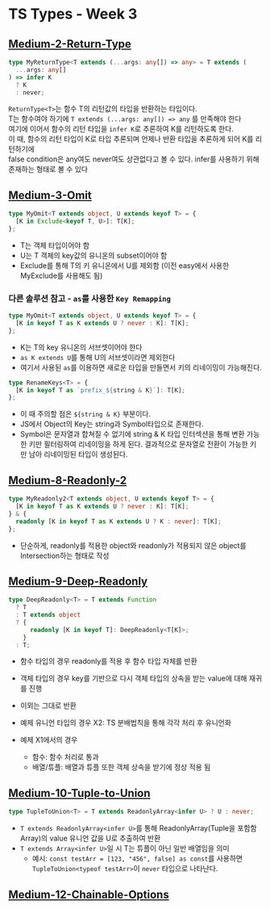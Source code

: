 # TS Types - Week 3

## [Medium-2-Return-Type](./medium/2-return-type.ts)

```ts
type MyReturnType<T extends (...args: any[]) => any> = T extends (
  ...args: any[]
) => infer K
  ? K
  : never;
```

`ReturnType<T>`는 함수 T의 리턴값의 타입을 반환하는 타입이다.  
T는 함수여야 하기에 `T extends (...args: any[]) => any` 를 만족해야 한다  
여기에 이어서 함수의 리턴 타입을 `infer K`로 추론하여 K를 리턴하도록 한다.  
이 때, 함수의 리턴 타입이 K로 타입 추론되며 언제나 반환 타입을 추론하게 되어 K를 리턴하기에  
false condition은 any여도 never여도 상관없다고 볼 수 있다. infer를 사용하기 위해 존재하는 형태로 볼 수 있다

## [Medium-3-Omit](./medium/3-omit.ts)

```ts
type MyOmit<T extends object, U extends keyof T> = {
  [K in Exclude<keyof T, U>]: T[K];
};
```

- T는 객체 타입이어야 함
- U는 T 객체의 key값의 유니온의 subset이어야 함
- Exclude를 통해 T의 키 유니온에서 U를 제외함 (이전 easy에서 사용한 MyExclude를 사용해도 됨)

### 다른 솔루션 참고 - `as`를 사용한 `Key Remapping`

```ts
type MyOmit<T extends object, U extends keyof T> = {
  [K in keyof T as K extends U ? never : K]: T[K];
};
```

- K는 T의 key 유니온의 서브셋이어야 한다
- `as K extends U`를 통해 U의 서브셋이라면 제외한다
- 여기서 사용된 `as`를 이용하면 새로운 타입을 만들면서 키의 리네이밍이 가능해진다.

```ts
type RenameKeys<T> = {
  [K in keyof T as `prefix_${string & K}`]: T[K];
};
```

- 이 때 주의할 점은 `${string & K}` 부분이다.
- JS에서 Object의 Key는 string과 Symbol타입으로 존재한다.
- Symbol은 문자열과 합쳐질 수 없기에 string & K 타입 인터섹션을 통해 변환 가능한 키만 필터링하여 리네이밍을 하게 된다. 결과적으로 문자열로 전환이 가능한 키만 남아 리네이밍된 타입이 생성된다.

## [Medium-8-Readonly-2](./medium/8-readonly-2.ts)

```ts
type MyReadonly2<T extends object, U extends keyof T> = {
  [K in keyof T as K extends U ? never : K]: T[K];
} & {
  readonly [K in keyof T as K extends U ? K : never]: T[K];
};
```

- 단순하게, readonly를 적용한 object와 readonly가 적용되지 않은 object를 Intersection하는 형태로 작성

## [Medium-9-Deep-Readonly](./medium/9-deep-readonly.ts)

```ts
type DeepReadonly<T> = T extends Function
  ? T
  : T extends object
  ? {
      readonly [K in keyof T]: DeepReadonly<T[K]>;
    }
  : T;
```

- 함수 타입의 경우 readonly를 적용 후 함수 타입 자체를 반환
- 객체 타입의 경우 key를 기반으로 다시 객체 타입의 상속을 받는 value에 대해 재귀를 진행
- 이외는 그대로 반환

- 예제 유니언 타입의 경우 X2: TS 분배법칙을 통해 각각 처리 후 유니언화
- 예제 X1에서의 경우
  - 함수: 함수 처리로 통과
  - 배열/튜플: 배열과 튜플 또한 객체 상속을 받기에 정상 적용 됨

## [Medium-10-Tuple-to-Union](./medium/10-tuple-to-union.ts)

```ts
type TupleToUnion<T> = T extends ReadonlyArray<infer U> ? U : never;
```

- `T extends ReadonlyArray<infer U>`를 통해 ReadonlyArray(Tuple을 포함함 Array)의 value 유니언 값을 U로 추출하여 반환
- `T extends Array<infer U>`일 시 T는 튜플이 아닌 일반 배열임을 의미
  - 예시: `const testArr = [123, "456", false] as const`를 사용하면 `TupleToUnion<typeof testArr>`이 `never` 타입으로 나타난다.

## [Medium-12-Chainable-Options](./medium/12-chainable-options.ts)
